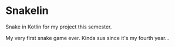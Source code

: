 # Snakelin
Snake in Kotlin for my project this semester.

My very first snake game ever. Kinda sus since it's my fourth year...
